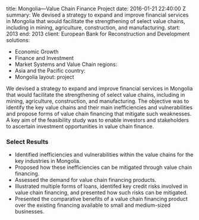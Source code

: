 
title: Mongolia—Value Chain Finance Project
date: 2016-01-21 22:40:00 Z
summary: We devised a strategy to expand and improve financial services in Mongolia
  that would facilitate the strengthening of select value chains, including in mining,
  agriculture, construction, and manufacturing.
start: 2013
end: 2013
client: European Bank for Reconstruction and Development
solutions:
- Economic Growth
- Finance and Investment
- Market Systems and Value Chain
regions:
- Asia and the Pacific
country:
- Mongolia
layout: project


We devised a strategy to expand and improve financial services in Mongolia that would facilitate the strengthening of select value chains, including in mining, agriculture, construction, and manufacturing. The objective was to identify the key value chains and their main inefficiencies and vulnerabilities and propose forms of value chain financing that mitigate such weaknesses. A key aim of the feasibility study was to enable investors and stakeholders to ascertain investment opportunities in value chain finance.

### Select Results

* Identified inefficiencies and vulnerabilities within the value chains for the key industries in Mongolia.
* Proposed how these inefficiencies can be mitigated through value chain financing.
* Assessed the demand for value chain financing products.
* Illustrated multiple forms of loans, identifed key credit risks involved in value chain financing, and presented how such risks can be mitigated.
* Presented the comparative benefits of a value chain financing product over the existing financing available to small and medium-sized businesses.
